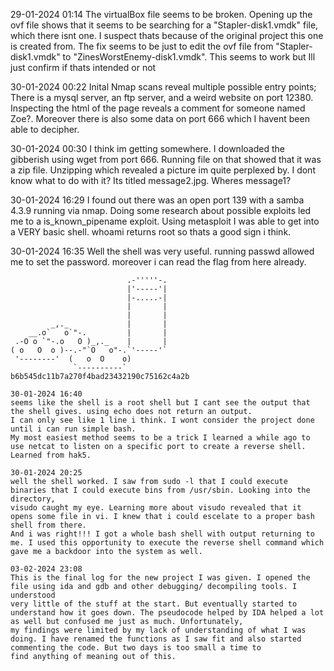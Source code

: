 29-01-2024 01:14
The virtualBox file seems to be broken. Opening up the ovf file shows that it seems to be searching for a "Stapler-disk1.vmdk"  file, which there isnt one.
I suspect thats because of the original project this one is created from. The fix seems to be just to edit the ovf file from "Stapler-disk1.vmdk"  to "ZinesWorstEnemy-disk1.vmdk".
This seems to work but Ill just confirm if thats intended or not

30-01-2024 00:22
Inital Nmap scans reveal multiple possible entry points; There is a mysql server, an ftp server, and a weird website
on port 12380. Inspecting the html of the page reveals a comment for someone named Zoe?. Moreover there is also some
data on port 666 which I havent been able to decipher.  

30-01-2024 00:30
I think im getting somewhere. I downloaded the gibberish using wget from port 666. Running file on that showed that 
it was a zip file. Unzipping which revealed a picture im quite perplexed by. I dont know what to do with it? Its 
titled message2.jpg. Wheres message1?

30-01-2024 16:29
I found out there was an open port 139 with a samba 4.3.9 running via nmap. Doing some research about
possible exploits led me to a is_known_pipename exploit. Using metasploit I was able to get into a VERY basic shell.
whoami returns root so thats a good sign i think.

30-01-2024 16:35
Well the shell was very useful. running passwd allowed me to set the password. moreover i can read the flag from here already.
~~~~~~~~~~<(Congratulations)>~~~~~~~~~~
                          .-'''''-.
                          |'-----'|
                          |-.....-|
                          |       |
                          |       |
         _,._             |       |
    __.o`   o`"-.         |       |
 .-O o `"-.o   O )_,._    |       |
( o   O  o )--.-"`O   o"-.`'-----'`
 '--------'  (   o  O    o)  
              `----------`
b6b545dc11b7a270f4bad23432190c75162c4a2b

30-01-2024 16:40
seems like the shell is a root shell but I cant see the output that the shell gives. using echo does not return an output.
I can only see like 1 line i think. I wont consider the project done until i can run simple bash.
My most easiest method seems to be a trick I learned a while ago to use netcat to listen on a specific port to create a reverse shell.
Learned from hak5.

30-01-2024 20:25
well the shell worked. I saw from sudo -l that I could execute binaries that I could execute bins from /usr/sbin. Looking into the directory,
visudo caught my eye. Learning more about visudo revealed that it opens some file in vi. I knew that i could escelate to a proper bash shell from there.
And i was right!!! I got a whole bash shell with output returning to me. I used this opportunity to execute the reverse shell command which gave me a backdoor into the system as well.

03-02-2024 23:08
This is the final log for the new project I was given. I opened the file using ida and gdb and other debugging/ decompiling tools. I understood
very little of the stuff at the start. But eventually started to understand how it goes down. The pseudocode helped by IDA helped a lot as well but confused me just as much. Unfortunately,
my findings were limited by my lack of understanding of what I was doing. I have renamed the functions as I saw fit and also started commenting the code. But two days is too small a time to 
find anything of meaning out of this.
